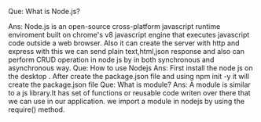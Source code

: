 Que: What is Node.js? 

Ans: Node.js is an open-source cross-platform javascript runtime enviroment built on chrome's v8 javascript engine that executes javascript code outside a web browser. Also it can create the server with http and express with this we can send plain text,html,json response and also can perform CRUD operation in node js by in both synchronous and asynchronous way. Que: How to use Nodejs Ans: First install the node js on the desktop . After create the package.json file and using npm init -y it will create the package.json file Que: What is module? Ans: A module is similar to a js library.It has set of functions or reusable code writen over there that we can use in our application. we import a module in nodejs by using the require() method.